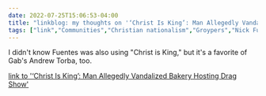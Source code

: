 ---date: 2022-07-25T15:06:53-04:00title: "linkblog: my thoughts on '‘Christ Is King’: Man Allegedly Vandalized Bakery Hosting Drag Show'"tags: ["link","Communities","Christian nationalism","Groypers","Nick Fuentes","Andrew Torba","Gab"]---I didn't know Fuentes was also using "Christ is King," but it's a favorite of Gab's Andrew Torba, too. [link to '‘Christ Is King’: Man Allegedly Vandalized Bakery Hosting Drag Show'](https://www.vice.com/en/article/k7bwje/hate-crime-vandalized-bakery-drag-show)